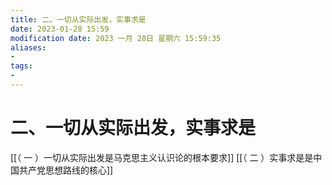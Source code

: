 ```yaml
---
title: 二、一切从实际出发，实事求是
date: 2023-01-28 15:59
modification date: 2023 一月 28日 星期六 15:59:35
aliases: 
- 
tags: 
- 
---
```


# 二、一切从实际出发，实事求是

[[（ 一 ）一切从实际出发是马克思主义认识论的根本要求]]
[[（ 二 ）实事求是是中国共产党思想路线的核心]]
